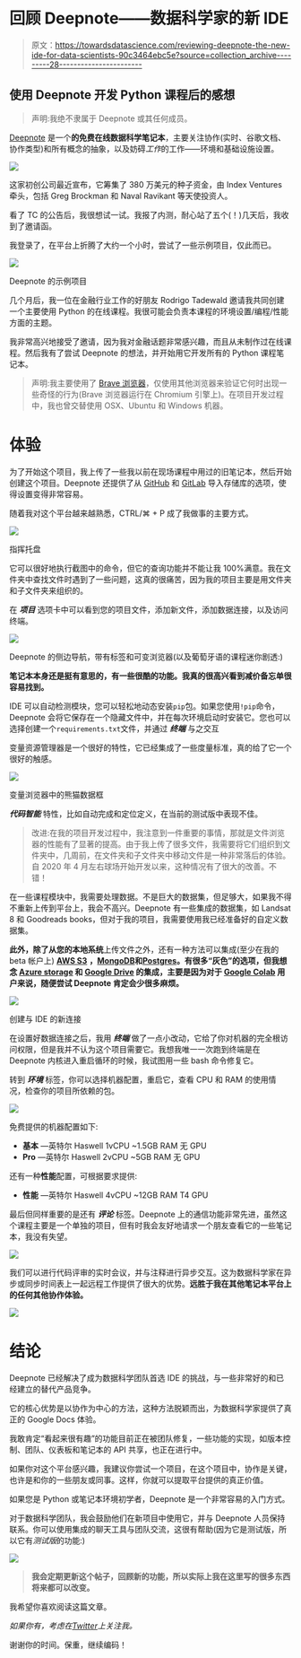 # 回顾 Deepnote——数据科学家的新 IDE

> 原文：<https://towardsdatascience.com/reviewing-deepnote-the-new-ide-for-data-scientists-90c3464ebc5e?source=collection_archive---------28----------------------->

## 使用 Deepnote 开发 Python 课程后的感想

> 声明:我绝不隶属于 Deepnote 或其任何成员。

[Deepnote](https://deepnote.com/) 是一个**的免费在线数据科学笔记本**，主要关注协作(实时、谷歌文档、协作类型)和所有概念的抽象，以及妨碍*工作*的工作——环境和基础设施设置。

![](img/91f950e162974a5a7e8456555dab6870.png)

这家初创公司最近宣布，它筹集了 380 万美元的种子资金，由 Index Ventures 牵头，包括 Greg Brockman 和 Naval Ravikant 等天使投资人。

看了 TC 的公告后，我很想试一试。我报了内测，耐心站了五个(！)几天后，我收到了邀请函。

我登录了，在平台上折腾了大约一个小时，尝试了一些示例项目，仅此而已。

![](img/6aa4f71849aa123444c69e349b3bed93.png)

Deepnote 的示例项目

几个月后，我一位在金融行业工作的好朋友 Rodrigo Tadewald 邀请我共同创建一个主要使用 Python 的在线课程。我很可能会负责本课程的环境设置/编程/性能方面的主题。

我非常高兴地接受了邀请，因为我对金融话题非常感兴趣，而且从未制作过在线课程。然后我有了尝试 Deepnote 的想法，并开始用它开发所有的 Python 课程笔记本。

> 声明:我主要使用了 [Brave 浏览器](http://brave.com/)，仅使用其他浏览器来验证它何时出现一些奇怪的行为(Brave 浏览器运行在 Chromium 引擎上)。在项目开发过程中，我也曾交替使用 OSX、Ubuntu 和 Windows 机器。

# **体验**

为了开始这个项目，我上传了一些我以前在现场课程中用过的旧笔记本，然后开始创建这个项目。Deepnote 还提供了从 [GitHub](https://github.com/) 和 [GitLab](https://gitlab.com/) 导入存储库的选项，使得设置变得非常容易。

随着我对这个平台越来越熟悉，CTRL/⌘ + P 成了我做事的主要方式。

![](img/92e12cd291ec4b20623db9a310541419.png)

指挥托盘

它可以很好地执行截图中的命令，但它的查询功能并不能让我 100%满意。我在文件夹中查找文件时遇到了一些问题，这真的很痛苦，因为我的项目主要是用文件夹和子文件夹来组织的。

在 ***项目*** 选项卡中可以看到您的项目文件，添加新文件，添加数据连接，以及访问终端。

![](img/7303c3871d425c9f3d3b3ac0e6cba133.png)

Deepnote 的侧边导航，带有标签和可变浏览器(以及葡萄牙语的课程迷你剧透:)

**笔记本本身还是挺有意思的，有一些很酷的功能。我真的很高兴看到减价备忘单很容易找到。**

IDE 可以自动检测模块，您可以轻松地动态安装`pip`包。如果您使用`!pip`命令，Deepnote 会将它保存在一个隐藏文件中，并在每次环境启动时安装它。您也可以选择创建一个`requirements.txt`文件，并通过 ***终端*** 与之交互

变量资源管理器是一个很好的特性，它已经集成了一些度量标准，真的给了它一个很好的触感。

![](img/35a0c43d2cbbb7604c007b3a51ed90d8.png)

变量浏览器中的熊猫数据框

***代码智能*** 特性，比如自动完成和定位定义，在当前的测试版中表现不佳。

> 改进:在我的项目开发过程中，我注意到一件重要的事情，那就是文件浏览器的性能有了显著的提高。由于我上传了很多文件，我需要将它们组织到文件夹中，几周前，在文件夹和子文件夹中移动文件是一种非常落后的体验。自 2020 年 4 月左右球场开始开发以来，这种情况有了很大的改善。不错！

在一些课程模块中，我需要处理数据。不是巨大的数据集，但足够大，如果我不得不重新上传到平台上，我会不高兴。Deepnote 有一些集成的数据集，如 Landsat 8 和 Goodreads books，但对于我的项目，我需要使用我已经准备好的自定义数据集。

**此外，除了从您的本地系统**上传文件之外，还有一种方法可以集成(至少在我的 beta 帐户上) [**AWS S3**](https://aws.amazon.com/pt/s3/) **，**[**MongoDB**](https://www.mongodb.com/)**和**[**Postgres**](https://www.postgresql.org/)**。有很多“灰色”的选项，但我想念 [Azure storage](https://azure.microsoft.com/en-us/services/storage/) 和 [Google Drive](https://www.google.com/intl/en-US_ALL/drive/) 的集成，主要是因为对于 [Google Colab](https://colab.research.google.com/) 用户来说，随便尝试 Deepnote 肯定会少很多麻烦。**

![](img/e7c9d255282e6103d37fcbb2b7d15ac4.png)

创建与 IDE 的新连接

在设置好数据连接之后，我用 ***终端*** 做了一点小改动，它给了你对机器的完全根访问权限，但是我并不认为这个项目需要它。我想我唯一一次跑到终端是在 Deepnote 内核进入重启循环的时候，我试图用一些 bash 命令修复它。

转到 ***环境*** 标签，你可以选择机器配置，重启它，查看 CPU 和 RAM 的使用情况，检查你的项目所依赖的包。

![](img/efe52a92418c7e27e8293e228d2e8611.png)

免费提供的机器配置如下:

*   **基本** —英特尔 Haswell 1vCPU ~1.5GB RAM 无 GPU
*   **Pro** —英特尔 Haswell 2vCPU ~5GB RAM 无 GPU

还有一种**性能**配置，可根据要求提供:

*   **性能** —英特尔 Haswell 4vCPU ~12GB RAM T4 GPU

最后但同样重要的是还有 ***评论*** 标签。Deepnote 上的通信功能非常先进，虽然这个课程主要是一个单独的项目，但有时我会友好地请求一个朋友查看它的一些笔记本，我没有失望。

![](img/200eed7460086a4e186a88b7c2763b0c.png)

我们可以进行代码评审的实时会议，并与注释进行异步交互。这为数据科学家在异步或同步时间表上一起远程工作提供了很大的优势。**远胜于我在其他笔记本平台上的任何其他协作体验。**

![](img/61364e8fdc061af6a436c05532f321eb.png)

# 结论

Deepnote 已经解决了成为数据科学团队首选 IDE 的挑战，与一些非常好的和已经建立的替代产品竞争。

它的核心优势是以协作为中心的方法，这种方法脱颖而出，为数据科学家提供了真正的 Google Docs 体验。

我敢肯定“看起来很有趣”的功能目前正在被团队修复，一些功能的实现，如版本控制、团队、仪表板和笔记本的 API 共享，也正在进行中。

如果你对这个平台感兴趣，我建议你尝试一个项目，在这个项目中，协作是关键，也许是和你的一些朋友或同事。这样，你就可以提取平台提供的真正价值。

如果您是 Python 或笔记本环境初学者，Deepnote 是一个非常容易的入门方式。

对于数据科学团队，我会鼓励他们在新项目中使用它，并与 Deepnote 人员保持联系。你可以使用集成的聊天工具与团队交流，这很有帮助(因为它是测试版，所以它有*测试版*的功能:)

![](img/e7fb92f5a115b4b6e4773dbdc930cdd8.png)

> **我会定期更新这个帖子，回顾新的功能，所以实际上我在这里写的很多东西将来都可以改变。**

我希望你喜欢阅读这篇文章。

*如果你有，考虑在*[*Twitter*](https://twitter.com/ogaihtcandido)*上关注我。*

谢谢你的时间。保重，继续编码！